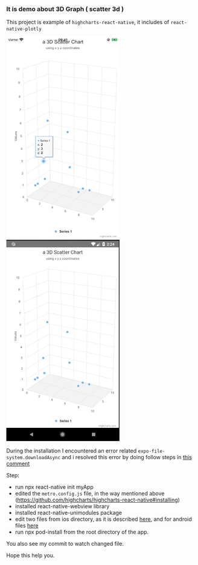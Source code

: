 ### It is demo about 3D Graph ( scatter 3d )

This project is example of `highcharts-react-native`, it includes of `react-native-plotly`


<span align="center">
  <img src="https://github.com/hungdev/react-native-scatter-3d-example/blob/master/assets/Ios.png?raw=true" width=300/>
</span>
<span align="center">
  <img src="https://github.com/hungdev/react-native-scatter-3d-example/blob/master/assets/Android.png?raw=true" width=300/>
</span>

During the installation I encountered an error related `expo-file-system.downloadAsync` and i resolved this error by doing follow steps in [this comment](https://github.com/highcharts/highcharts-react-native/issues/91#issuecomment-676261777)

Step:
* run npx react-native init myApp
* edited the `metro.config.js` file, in the way mentioned above (https://github.com/highcharts/highcharts-react-native#installing)
* installed react-native-webview library
* installed react-native-unimodules package
* edit two files from ios directory, as it is described [here](https://docs.expo.io/bare/installing-unimodules/#configuration-for-ios), and for android files [here](https://docs.expo.io/bare/installing-unimodules/#configuration-for-android)
* run npx pod-install from the root directory of the app.

You also see my commit to watch changed file.

Hope this help you.